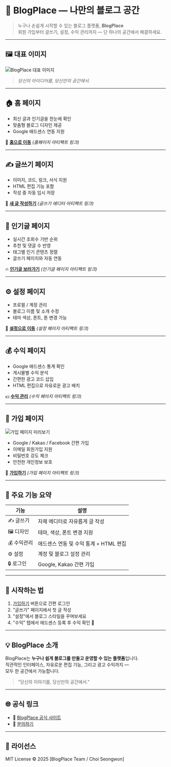 # 🌟 BlogPlace — 나만의 블로그 공간

> 누구나 손쉽게 시작할 수 있는 블로그 플랫폼, **BlogPlace**  
> 회원 가입부터 글쓰기, 설정, 수익 관리까지 — 단 하나의 공간에서 해결하세요.

---

## 🖼️ 대표 이미지

![BlogPlace 대표 이미지](https://images.unsplash.com/photo-1503676260728-1c00da094a0b?auto=format&fit=crop&w=1000&q=80)

> *당신의 아이디어를, 당신만의 공간에서.*

---

## 🏠 홈 페이지

- 최신 글과 인기글을 한눈에 확인  
- 맞춤형 블로그 디자인 제공  
- Google 애드센스 연동 지원  

🔗 **[홈으로 이동](https://claude.ai/chat/ac19d91d-fcdc-4c38-9be8-4eba0eaba24f)** _(홈페이지 아티팩트 링크)_

---

## ✍️ 글쓰기 페이지

- 이미지, 코드, 링크, 서식 지원  
- HTML 편집 기능 포함  
- 작성 중 자동 임시 저장  

📝 **[새 글 작성하기](https://claude.ai/chat/ac19d91d-fcdc-4c38-9be8-4eba0eaba24f)** _(글쓰기 에디터 아티팩트 링크)_

---

## 🌟 인기글 페이지

- 실시간 조회수 기반 순위  
- 추천 및 댓글 수 반영  
- 태그별 인기 콘텐츠 정렬  
- 글쓰기 페이지와 자동 연동

🔥 **[인기글 보러가기](https://claude.ai/chat/ac19d91d-fcdc-4c38-9be8-4eba0eaba24f)** _(인기글 페이지 아티팩트 링크)_

---

## ⚙️ 설정 페이지

- 프로필 / 계정 관리  
- 블로그 이름 및 소개 수정  
- 테마 색상, 폰트, 톤 변경 가능  

🧩 **[설정으로 이동](https://claude.ai/chat/ac19d91d-fcdc-4c38-9be8-4eba0eaba24f)** _(설정 페이지 아티팩트 링크)_

---

## 💰 수익 페이지

- Google 애드센스 통계 확인  
- 게시물별 수익 분석  
- 간편한 광고 코드 삽입  
- HTML 편집으로 자유로운 광고 배치

💵 **[수익 관리](https://claude.ai/chat/ac19d91d-fcdc-4c38-9be8-4eba0eaba24f)** _(수익 페이지 아티팩트 링크)_

---

## 🙋 가입 페이지

![가입 페이지 미리보기](https://images.unsplash.com/photo-1521790797524-b2497295b8a0?auto=format&fit=crop&w=1000&q=80)

- Google / Kakao / Facebook 간편 가입  
- 이메일 회원가입 지원
- 비밀번호 강도 체크
- 안전한 개인정보 보호

🔐 **[가입하기](https://claude.ai/chat/ac19d91d-fcdc-4c38-9be8-4eba0eaba24f)** _(가입 페이지 아티팩트 링크)_

---

## 🧱 주요 기능 요약

| 기능 | 설명 |
|------|------|
| ✍️ 글쓰기 | 자체 에디터로 자유롭게 글 작성 |
| 🖼️ 디자인 | 테마, 색상, 폰트 변경 지원 |
| 💰 수익관리 | 애드센스 연동 및 수익 통계 + HTML 편집 |
| ⚙️ 설정 | 계정 및 블로그 설정 관리 |
| 🔒 로그인 | Google, Kakao 간편 가입 |

---

## 🚀 시작하는 법

1. [가입하기](https://www.bloguser.kro.kr) 버튼으로 간편 로그인  
2. "글쓰기" 페이지에서 첫 글 작성  
3. "설정"에서 블로그 스타일을 꾸며보세요  
4. "수익" 탭에서 애드센스 등록 후 수익 확인 💸

---

## 💡 BlogPlace 소개

BlogPlace는 **누구나 쉽게 블로그를 만들고 운영할 수 있는 플랫폼**입니다.  
직관적인 인터페이스, 자유로운 편집 기능, 그리고 광고 수익까지 —  
모두 한 공간에서 가능합니다.

> "당신의 이야기를, 당신만의 공간에서."

---

## 🌐 공식 링크

- 🔗 [BlogPlace 공식 사이트](https://www.bloguser.kro.kr)
- 💬 [문의하기](mailto:cseongwon233@gmail.com)

---

## 📄 라이선스

MIT License © 2025 [BlogPlace Team / Choi Seongwon]